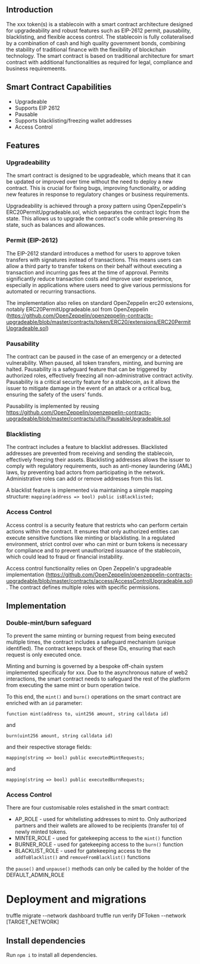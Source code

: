 ## Introduction 

The xxx token(s) is a stablecoin with a smart contract architecture designed for upgradeability and robust features such as EIP-2612 permit, pausability, blacklisting, and flexible access control. The stablecoin is fully collateralised by a combination of cash and high quality government bonds, combining the stability of traditional finance with the flexibility of blockchain technology. The smart contract is based on traditional architecture for smart contract with additional functionalities as required for legal, compliance and business requiremeents.


## Smart Contract Capabilities

- Upgradeable
- Supports EIP 2612
- Pausable
- Supports blacklisting/freezing wallet addresses
- Access Control

## Features

### Upgradeability

The smart contract is designed to be upgradeable, which means that it can be updated or improved over time without the need to deploy a new contract. This is crucial for fixing bugs, improving functionality, or adding new features in response to regulatory changes or business requirements.

Upgradeability is achieved through a proxy pattern using OpenZeppelin's ERC20PermitUpgradeable.sol, which separates the contract logic from the state. This allows us to upgrade the contract's code while preserving its state, such as balances and allowances.


### Permit (EIP-2612)

The EIP-2612 standard introduces a method for users to approve token transfers with signatures instead of transactions. This means users can allow a third party to transfer tokens on their behalf without executing a transaction and incurring gas fees at the time of approval. Permits significantly reduce transaction costs and improve user experience, especially in applications where users need to give various permissions for automated or recurring transactions.

The implementation also relies on standard OpenZeppelin erc20 extensions, notably ERC20PermitUpgradeable.sol from OpenZeppelin (https://github.com/OpenZeppelin/openzeppelin-contracts-upgradeable/blob/master/contracts/token/ERC20/extensions/ERC20PermitUpgradeable.sol)

### Pausability

The contract can be paused in the case of an emergency or a detected vulnerability. When paused, all token transfers, minting, and burning are halted. Pausability is a safeguard feature that can be triggered by authorized roles, effectively freezing all non-administrative contract activity. Pausability is a critical security feature for a stablecoin, as it allows the issuer to mitigate damage in the event of an attack or a critical bug, ensuring the safety of the users' funds.

Pausability is implemented by reusing https://github.com/OpenZeppelin/openzeppelin-contracts-upgradeable/blob/master/contracts/utils/PausableUpgradeable.sol

### Blacklisting

The contract includes a feature to blacklist addresses. Blacklisted addresses are prevented from receiving and sending the stablecoin, effectively freezing their assets. Blacklisting addresses allows the issuer to comply with regulatory requirements, such as anti-money laundering (AML) laws, by preventing bad actors from participating in the network. Administrative roles can add or remove addresses from this list.

A blacklist feature is implemented via maintaining a simple mapping structure:
`mapping(address => bool) public isBlacklisted;`

### Access Control

Access control is a security feature that restricts who can perform certain actions within the contract. It ensures that only authorized entities can execute sensitive functions like minting or blacklisting. In a regulated environment, strict control over who can mint or burn tokens is necessary for compliance and to prevent unauthorized issuance of the stablecoin, which could lead to fraud or financial instability.

Access control functionality relies on Open Zeppelin's upgradeable implementation (https://github.com/OpenZeppelin/openzeppelin-contracts-upgradeable/blob/master/contracts/access/AccessControlUpgradeable.sol). The contract defines multiple roles with specific permissions.

## Implementation

### Double-mint/burn safeguard

To prevent the same minting or burning request from being executed multiple times, the contract includes a safeguard mechanism (unique identified). The contract keeps track of these IDs, ensuring that each request is only executed once.

Minting and burning is governed by a bespoke off-chain system implemented specificaly for xxx. Due to the asynchronous nature of web2 interactions, the smart contract needs to safeguard the rest of the platform from executing the same mint or burn operation twice. 

To this end, the `mint()` and `burn()` operations on the smart contract are enriched with an `id` parameter: 

`function mint(address to, uint256 amount, string calldata id)` 

and 

`burn(uint256 amount, string calldata id)` 

and their respective storage fields:

`mapping(string => bool) public executedMintRequests;`

and

`mapping(string => bool) public executedBurnRequests;`

### Access Control

There are four customisable roles estalished in the smart contract:

- AP_ROLE - used for whitelisting addresses to mint to. Only authorized partners and their wallets are allowed to be recipients (transfer to) of newly minted tokens. 
- MINTER_ROLE - used for gatekeeping access to the `mint()` function
- BURNER_ROLE - used for gatekeeping access to the `burn()` function
- BLACKLIST_ROLE - used for gatekeeping access to the `addToBlacklist()` and `removeFromBlacklist()` functions

the `pause()` and `unpause()` methods can only be called by the holder of the DEFAULT_ADMIN_ROLE

# Deployment and migrations

truffle migrate --network dashboard
truffle run verify DFToken --network [TARGET_NETWORK]

## Install dependencies

Run `npm i` to install all dependencies.
